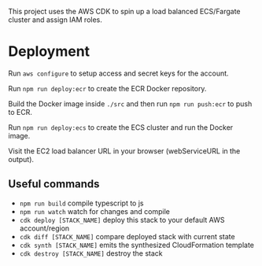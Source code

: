 This project uses the AWS CDK to spin up a load balanced ECS/Fargate cluster and assign IAM roles.

# Deployment

Run `aws configure` to setup access and secret keys for the account.

Run `npm run deploy:ecr` to create the ECR Docker repository.

Build the Docker image inside `./src` and then run `npm run push:ecr` to push to ECR.

Run `npm run deploy:ecs` to create the ECS cluster and run the Docker image.

Visit the EC2 load balancer URL in your browser (webServiceURL in the output).

## Useful commands

 * `npm run build`   compile typescript to js
 * `npm run watch`   watch for changes and compile
 * `cdk deploy [STACK_NAME]`      deploy this stack to your default AWS account/region
 * `cdk diff [STACK_NAME]`        compare deployed stack with current state
 * `cdk synth [STACK_NAME]`       emits the synthesized CloudFormation template
 * `cdk destroy [STACK_NAME]`       destroy the stack
